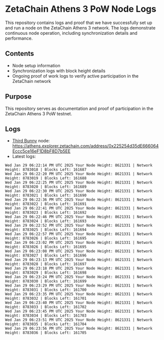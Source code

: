 # ZetaChain Athens 3 PoW Node Logs
This repository contains logs and proof that we have successfully set up and run a node on the ZetaChain Athens 3 network. The logs demonstrate continuous node operation, including synchronization details and performance.

## Contents
- Node setup information
- Synchronization logs with block height details
- Ongoing proof of work logs to verify active participation in the ZetaChain network

## Purpose
This repository serves as documentation and proof of participation in the ZetaChain Athens 3 PoW testnet.

## Logs

- [Third Bunny](https://thirdbunny.xyz/) node: https://athens.explorer.zetachain.com/address/0x225254d35dE666064Eccc5ce16eF1D8bF8D7b5EE
- Latest logs:
```
Wed Jan 29 06:22:14 PM UTC 2025 Your Node Height: 8621331 | Network Height: 8783018 | Blocks Left: 161687
Wed Jan 29 06:22:20 PM UTC 2025 Your Node Height: 8621331 | Network Height: 8783019 | Blocks Left: 161688
Wed Jan 29 06:22:25 PM UTC 2025 Your Node Height: 8621331 | Network Height: 8783020 | Blocks Left: 161689
Wed Jan 29 06:22:30 PM UTC 2025 Your Node Height: 8621331 | Network Height: 8783021 | Blocks Left: 161690
Wed Jan 29 06:22:36 PM UTC 2025 Your Node Height: 8621331 | Network Height: 8783022 | Blocks Left: 161691
Wed Jan 29 06:22:41 PM UTC 2025 Your Node Height: 8621331 | Network Height: 8783023 | Blocks Left: 161692
Wed Jan 29 06:22:46 PM UTC 2025 Your Node Height: 8621331 | Network Height: 8783024 | Blocks Left: 161693
Wed Jan 29 06:22:52 PM UTC 2025 Your Node Height: 8621331 | Network Height: 8783025 | Blocks Left: 161694
Wed Jan 29 06:22:57 PM UTC 2025 Your Node Height: 8621331 | Network Height: 8783026 | Blocks Left: 161695
Wed Jan 29 06:23:02 PM UTC 2025 Your Node Height: 8621331 | Network Height: 8783026 | Blocks Left: 161695
Wed Jan 29 06:23:08 PM UTC 2025 Your Node Height: 8621331 | Network Height: 8783027 | Blocks Left: 161696
Wed Jan 29 06:23:13 PM UTC 2025 Your Node Height: 8621331 | Network Height: 8783028 | Blocks Left: 161697
Wed Jan 29 06:23:18 PM UTC 2025 Your Node Height: 8621331 | Network Height: 8783029 | Blocks Left: 161698
Wed Jan 29 06:23:24 PM UTC 2025 Your Node Height: 8621331 | Network Height: 8783030 | Blocks Left: 161699
Wed Jan 29 06:23:29 PM UTC 2025 Your Node Height: 8621331 | Network Height: 8783031 | Blocks Left: 161700
Wed Jan 29 06:23:35 PM UTC 2025 Your Node Height: 8621331 | Network Height: 8783032 | Blocks Left: 161701
Wed Jan 29 06:23:40 PM UTC 2025 Your Node Height: 8621331 | Network Height: 8783033 | Blocks Left: 161702
Wed Jan 29 06:23:45 PM UTC 2025 Your Node Height: 8621331 | Network Height: 8783034 | Blocks Left: 161703
Wed Jan 29 06:23:51 PM UTC 2025 Your Node Height: 8621331 | Network Height: 8783035 | Blocks Left: 161704
Wed Jan 29 06:23:56 PM UTC 2025 Your Node Height: 8621331 | Network Height: 8783036 | Blocks Left: 161705
```
